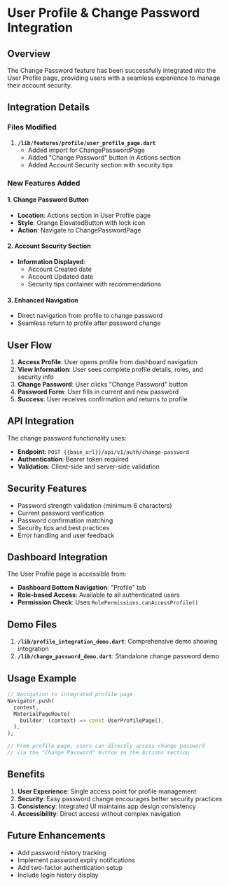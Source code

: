 # User Profile & Change Password Integration

## Overview

The Change Password feature has been successfully integrated into the User Profile page, providing users with a seamless experience to manage their account security.

## Integration Details

### Files Modified

1. **`/lib/features/profile/user_profile_page.dart`**
   - Added import for ChangePasswordPage
   - Added "Change Password" button in Actions section
   - Added Account Security section with security tips

### New Features Added

#### 1. Change Password Button

- **Location**: Actions section in User Profile page
- **Style**: Orange ElevatedButton with lock icon
- **Action**: Navigate to ChangePasswordPage

#### 2. Account Security Section

- **Information Displayed**:
  - Account Created date
  - Account Updated date
  - Security tips container with recommendations

#### 3. Enhanced Navigation

- Direct navigation from profile to change password
- Seamless return to profile after password change

## User Flow

1. **Access Profile**: User opens profile from dashboard navigation
2. **View Information**: User sees complete profile details, roles, and security info
3. **Change Password**: User clicks "Change Password" button
4. **Password Form**: User fills in current and new password
5. **Success**: User receives confirmation and returns to profile

## API Integration

The change password functionality uses:

- **Endpoint**: `POST {{base_url}}/api/v1/auth/change-password`
- **Authentication**: Bearer token required
- **Validation**: Client-side and server-side validation

## Security Features

- Password strength validation (minimum 6 characters)
- Current password verification
- Password confirmation matching
- Security tips and best practices
- Error handling and user feedback

## Dashboard Integration

The User Profile page is accessible from:

- **Dashboard Bottom Navigation**: "Profile" tab
- **Role-based Access**: Available to all authenticated users
- **Permission Check**: Uses `RolePermissions.canAccessProfile()`

## Demo Files

1. **`/lib/profile_integration_demo.dart`**: Comprehensive demo showing integration
2. **`/lib/change_password_demo.dart`**: Standalone change password demo

## Usage Example

```dart
// Navigation to integrated profile page
Navigator.push(
  context,
  MaterialPageRoute(
    builder: (context) => const UserProfilePage(),
  ),
);

// From profile page, users can directly access change password
// via the "Change Password" button in the Actions section
```

## Benefits

1. **User Experience**: Single access point for profile management
2. **Security**: Easy password change encourages better security practices
3. **Consistency**: Integrated UI maintains app design consistency
4. **Accessibility**: Direct access without complex navigation

## Future Enhancements

- Add password history tracking
- Implement password expiry notifications
- Add two-factor authentication setup
- Include login history display
